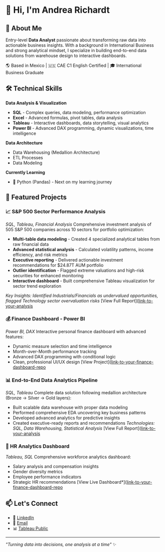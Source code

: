 # 👋 Hi, I'm Andrea Richardt

## 🎯 About Me
Entry-level **Data Analyst** passionate about transforming raw data into actionable business insights. With a background in International Business and strong analytical mindset, I specialize in building end-to-end data solutions from warehouse design to interactive dashboards.

🌎 Based in Mexico | 🇺🇸 CAE C1 English Certified | 🎓 International Business Graduate

## 🛠️ Technical Skills

**Data Analysis & Visualization**
* **SQL** - Complex queries, data modeling, performance optimization
* **Excel** - Advanced formulas, pivot tables, data analysis
* **Tableau** - Interactive dashboards, data storytelling, visual analytics
* **Power BI** - Advanced DAX programming, dynamic visualizations, time intelligence

**Data Architecture**
* Data Warehousing (Medallion Architecture)
* ETL Processes
* Data Modeling

**Currently Learning**
* 🐍 Python (Pandas) - Next on my learning journey

## 🚀 Featured Projects

### 📈 S&P 500 Sector Performance Analysis
*SQL, Tableau, Financial Analysis*
Comprehensive investment analysis of 505 S&P 500 companies across 10 sectors for portfolio optimization:
* **Multi-table data modeling** - Created 4 specialized analytical tables from raw financial data
* **Advanced statistical analysis** - Calculated volatility patterns, income efficiency, and risk metrics
* **Executive reporting** - Delivered actionable investment recommendations for $24.87T AUM portfolio
* **Outlier identification** - Flagged extreme valuations and high-risk securities for enhanced monitoring
* **Interactive dashboard** - Built comprehensive Tableau visualization for sector trend exploration

*Key Insights: Identified Industrials/Financials as undervalued opportunities, flagged Technology sector overvaluation risks*
[View Full Report]([link-to-your-analysis](https://github.com/AndreaRichardt/sp500-sector-analysis.git)

### 💰 Finance Dashboard - Power BI
*Power BI, DAX*
Interactive personal finance dashboard with advanced features:
* Dynamic measure selection and time intelligence
* Month-over-Month performance tracking
* Advanced DAX programming with conditional logic
* Clean, professional UI/UX design
[View Project]([link-to-your-finance-dashboard-repo](https://github.com/AndreaRichardt/Finance-Power-BI-Dasboard.git)

### 📊 End-to-End Data Analytics Pipeline
*SQL, Tableau*
Complete data solution following medallion architecture (Bronze → Silver → Gold layers):
* Built scalable data warehouse with proper data modeling
* Performed comprehensive EDA uncovering key business patterns
* Developed advanced analytics for predictive insights
* Created executive-ready reports and recommendations
*Technologies: SQL, Data Warehousing, Statistical Analysis*
[View Full Report]([link-to-your-analysis](https://github.com/AndreaRichardt/Warehouse-data-analytics.git)

### 👥 HR Analytics Dashboard
*Tableau, SQL*
Comprehensive workforce analytics dashboard:
* Salary analysis and compensation insights
* Gender diversity metrics
* Employee performance indicators
* Strategic HR recommendations
[View Live Dashboard*]([link-to-your-finance-dashboard-repo](https://public.tableau.com/views/HRDashboard_17527668542800/HRResourcesOverview?:language=en-US&:sid=&:redirect=auth&:display_count=n&:origin=viz_share_link)

## 📫 Let's Connect

- 💼 [LinkedIn](www.linkedin.com/in/andrea-richardt-rios)
- 📧 [Email](andrearichardtrios@gmail.com.com)
- 📊 [Tableau Public](https://public.tableau.com/app/profile/andrea.richardt)

---

*"Turning data into decisions, one analysis at a time"* ✨

<!--
**yourusername/yourusername** is a ✨ _special_ ✨ repository because its `README.md` appears on your GitHub profile.
-->
